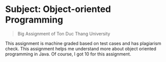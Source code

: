 # Subject: Object-oriented Programming

> Big Assignment of Ton Duc Thang University

This assignment is machine graded based on test cases and has plagiarism check. This assignment helps me understand more about object oriented programming in Java. Of course, I got 10 for this assignment.
